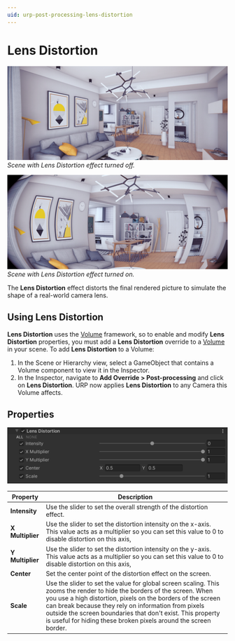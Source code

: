 ```yaml
---
uid: urp-post-processing-lens-distortion
---
```

# Lens Distortion

![Lens Distortion off](Images/post-proc/lens-distortion-off.png)
<br/>*Scene with Lens Distortion effect turned off.*

![Lens Distortion on](Images/post-proc/lens-distortion.png)
<br/>*Scene with Lens Distortion effect turned on.*

The **Lens Distortion** effect distorts the final rendered picture to simulate the shape of a real-world camera lens.

## Using Lens Distortion

**Lens Distortion** uses the [Volume](Volumes.md) framework, so to enable and modify **Lens Distortion** properties, you must add a **Lens Distortion** override to a [Volume](Volumes.md) in your scene. To add **Lens Distortion** to a Volume:

1. In the Scene or Hierarchy view, select a GameObject that contains a Volume component to view it in the Inspector.
2. In the Inspector, navigate to **Add Override > Post-processing** and click on **Lens Distortion**. URP now applies **Lens Distortion** to any Camera this Volume affects.

## Properties

![](Images/Inspectors/LensDistortion.png)

| **Property**     | **Description**                                              |
| ---------------- | ------------------------------------------------------------ |
| **Intensity**    | Use the slider to set the overall strength of the distortion effect. |
| **X Multiplier** | Use the slider to set the distortion intensity on the x-axis. This value acts as a multiplier so you can set this value to 0 to disable distortion on this axis, |
| **Y Multiplier** | Use the slider to set the distortion intensity on the y-axis. This value acts as a multiplier so you can set this value to 0 to disable distortion on this axis, |
| **Center**       | Set the center point of the distortion effect on the screen. |
| **Scale**        | Use the slider to set the value for global screen scaling. This zooms the render to hide the  borders of the screen. When you use a high distortion, pixels on the borders of the screen can break because they rely on information from pixels outside the screen boundaries that don't exist. This property is useful for hiding these broken pixels around the screen border. |
